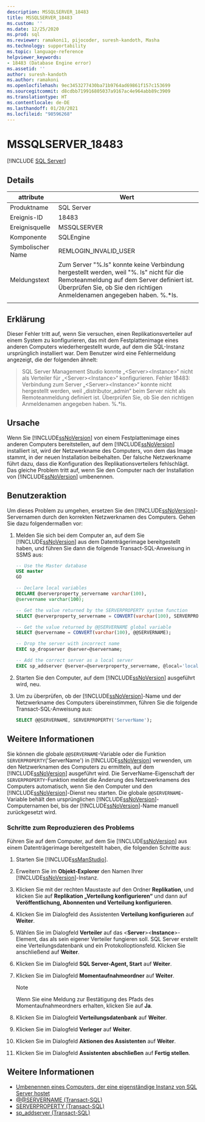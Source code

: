 ```yaml
---
description: MSSQLSERVER_18483
title: MSSQLSERVER_18483
ms.custom: ''
ms.date: 12/25/2020
ms.prod: sql
ms.reviewer: ramakoni1, pijocoder, suresh-kandoth, Masha
ms.technology: supportability
ms.topic: language-reference
helpviewer_keywords:
- 18483 (Database Engine error)
ms.assetid: ''
author: suresh-kandoth
ms.author: ramakoni
ms.openlocfilehash: 9ec3453277430ba71b9764ad69861f157c153699
ms.sourcegitcommit: d8cdbb719916805037a9167ac4e964abb89c3909
ms.translationtype: HT
ms.contentlocale: de-DE
ms.lasthandoff: 01/20/2021
ms.locfileid: "98596268"
---
```

# <a name="mssqlserver_18483"></a>MSSQLSERVER_18483
 [!INCLUDE [SQL Server](../../includes/applies-to-version/sqlserver.md)]

## <a name="details"></a>Details

|attribute|Wert|
|---|---|
|Produktname|SQL Server|
|Ereignis-ID|18483|
|Ereignisquelle|MSSQLSERVER|
|Komponente|SQLEngine|
|Symbolischer Name|REMLOGIN_INVALID_USER|
|Meldungstext|Zum Server "%.ls" konnte keine Verbindung hergestellt werden, weil "%. ls" nicht für die Remoteanmeldung auf dem Server definiert ist. Überprüfen Sie, ob Sie den richtigen Anmeldenamen angegeben haben. %.*ls.|
||

## <a name="explanation"></a>Erklärung

Dieser Fehler tritt auf, wenn Sie versuchen, einen Replikationsverteiler auf einem System zu konfigurieren, das mit dem Festplattenimage eines anderen Computers wiederhergestellt wurde, auf dem die SQL-Instanz ursprünglich installiert war. Dem Benutzer wird eine Fehlermeldung angezeigt, die der folgenden ähnelt:

> SQL Server Management Studio konnte „\<Server>\<Instance>“ nicht als Verteiler für „\<Server>\<Instance>“ konfigurieren. Fehler 18483: Verbindung zum Server „\<Server>\<Instance>“ konnte nicht hergestellt werden, weil „distributor_admin“ beim Server nicht als Remoteanmeldung definiert ist. Überprüfen Sie, ob Sie den richtigen Anmeldenamen angegeben haben. %.*ls.

## <a name="cause"></a>Ursache

Wenn Sie [!INCLUDE[ssNoVersion](../../includes/ssnoversion-md.md)] von einem Festplattenimage eines anderen Computers bereitstellen, auf dem [!INCLUDE[ssNoVersion](../../includes/ssnoversion-md.md)] installiert ist, wird der Netzwerkname des Computers, von dem das Image stammt, in der neuen Installation beibehalten. Der falsche Netzwerkname führt dazu, dass die Konfiguration des Replikationsverteilers fehlschlägt. Das gleiche Problem tritt auf, wenn Sie den Computer nach der Installation von [!INCLUDE[ssNoVersion](../../includes/ssnoversion-md.md)] umbenennen.

## <a name="user-action"></a>Benutzeraktion

Um dieses Problem zu umgehen, ersetzen Sie den [!INCLUDE[ssNoVersion](../../includes/ssnoversion-md.md)]-Servernamen durch den korrekten Netzwerknamen des Computers. Gehen Sie dazu folgendermaßen vor:

1. Melden Sie sich bei dem Computer an, auf dem Sie [!INCLUDE[ssNoVersion](../../includes/ssnoversion-md.md)] aus dem Datenträgerimage bereitgestellt haben, und führen Sie dann die folgende Transact-SQL-Anweisung in SSMS aus:

    ```sql
    -- Use the Master database
    USE master
    GO

    -- Declare local variables
    DECLARE @serverproperty_servername varchar(100),
    @servername varchar(100);

    -- Get the value returned by the SERVERPROPERTY system function
    SELECT @serverproperty_servername = CONVERT(varchar(100), SERVERPROPERTY('ServerName'));

    -- Get the value returned by @@SERVERNAME global variable
    SELECT @servername = CONVERT(varchar(100), @@SERVERNAME);

    -- Drop the server with incorrect name
    EXEC sp_dropserver @server=@servername;

    -- Add the correct server as a local server
    EXEC sp_addserver @server=@serverproperty_servername, @local='local';
    ```

2. Starten Sie den Computer, auf dem [!INCLUDE[ssNoVersion](../../includes/ssnoversion-md.md)] ausgeführt wird, neu.
3. Um zu überprüfen, ob der [!INCLUDE[ssNoVersion](../../includes/ssnoversion-md.md)]-Name und der Netzwerkname des Computers übereinstimmen, führen Sie die folgende Transact-SQL-Anweisung aus:

    ```sql
    SELECT @@SERVERNAME, SERVERPROPERTY('ServerName');
    ```

## <a name="more-information"></a>Weitere Informationen

Sie können die globale `@@SERVERNAME`-Variable oder die Funktion `SERVERPROPERTY`('ServerName') in [!INCLUDE[ssNoVersion](../../includes/ssnoversion-md.md)] verwenden, um den Netzwerknamen des Computers zu ermitteln, auf dem [!INCLUDE[ssNoVersion](../../includes/ssnoversion-md.md)] ausgeführt wird. Die ServerName-Eigenschaft der `SERVERPROPERTY`-Funktion meldet die Änderung des Netzwerknamens des Computers automatisch, wenn Sie den Computer und den [!INCLUDE[ssNoVersion](../../includes/ssnoversion-md.md)]-Dienst neu starten. Die globale `@@SERVERNAME`-Variable behält den ursprünglichen [!INCLUDE[ssNoVersion](../../includes/ssnoversion-md.md)]-Computernamen bei, bis der [!INCLUDE[ssNoVersion](../../includes/ssnoversion-md.md)]-Name manuell zurückgesetzt wird.

### <a name="steps-to-reproduce-the-problem"></a>Schritte zum Reproduzieren des Problems

Führen Sie auf dem Computer, auf dem Sie [!INCLUDE[ssNoVersion](../../includes/ssnoversion-md.md)] aus einem Datenträgerimage bereitgestellt haben, die folgenden Schritte aus:

1. Starten Sie [!INCLUDE[ssManStudio](../../includes/ssManStudio-md.md)].
2. Erweitern Sie im **Objekt-Explorer** den Namen Ihrer [!INCLUDE[ssNoVersion](../../includes/ssnoversion-md.md)]-Instanz.
3. Klicken Sie mit der rechten Maustaste auf den Ordner **Replikation**, und klicken Sie auf **Replikation „Verteilung konfigurieren“** und dann auf **Veröffentlichung, Abonnenten und Verteilung konfigurieren**.
4. Klicken Sie im Dialogfeld des Assistenten **Verteilung konfigurieren** auf **Weiter**.
5. Wählen Sie im Dialogfeld **Verteiler** auf das \<**Server**>\<**Instance**>-Element, das als sein eigener Verteiler fungieren soll. SQL Server erstellt eine Verteilungsdatenbank und ein Protokolloptionsfeld. Klicken Sie anschließend auf **Weiter**.
6. Klicken Sie im Dialogfeld **SQL Server-Agent, Start** auf **Weiter**.
7. Klicken Sie im Dialogfeld **Momentaufnahmeordner** auf **Weiter**.

    > [!NOTE]
    > Wenn Sie eine Meldung zur Bestätigung des Pfads des Momentaufnahmeordners erhalten, klicken Sie auf **Ja**.
8. Klicken Sie im Dialogfeld **Verteilungsdatenbank** auf **Weiter**.
9. Klicken Sie im Dialogfeld **Verleger** auf **Weiter**.
10. Klicken Sie im Dialogfeld **Aktionen des Assistenten** auf **Weiter**.
11. Klicken Sie im Dialogfeld **Assistenten abschließen** auf **Fertig stellen**.

## <a name="see-also"></a>Weitere Informationen

- [Umbenennen eines Computers, der eine eigenständige Instanz von SQL Server hostet](../../database-engine/install-windows/rename-a-computer-that-hosts-a-stand-alone-instance-of-sql-server.md)
- [@@SERVERNAME (Transact-SQL)](../../t-sql/functions/servername-transact-sql.md)
- [SERVERPROPERTY (Transact-SQL)](../../t-sql/functions/serverproperty-transact-sql.md)
- [sp_addserver (Transact-SQL)](../system-stored-procedures/sp-addserver-transact-sql.md)
